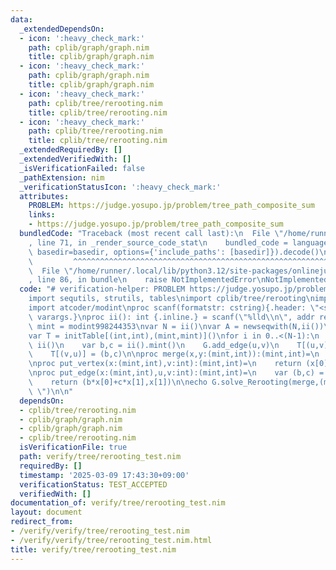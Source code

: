 ```yaml
---
data:
  _extendedDependsOn:
  - icon: ':heavy_check_mark:'
    path: cplib/graph/graph.nim
    title: cplib/graph/graph.nim
  - icon: ':heavy_check_mark:'
    path: cplib/graph/graph.nim
    title: cplib/graph/graph.nim
  - icon: ':heavy_check_mark:'
    path: cplib/tree/rerooting.nim
    title: cplib/tree/rerooting.nim
  - icon: ':heavy_check_mark:'
    path: cplib/tree/rerooting.nim
    title: cplib/tree/rerooting.nim
  _extendedRequiredBy: []
  _extendedVerifiedWith: []
  _isVerificationFailed: false
  _pathExtension: nim
  _verificationStatusIcon: ':heavy_check_mark:'
  attributes:
    PROBLEM: https://judge.yosupo.jp/problem/tree_path_composite_sum
    links:
    - https://judge.yosupo.jp/problem/tree_path_composite_sum
  bundledCode: "Traceback (most recent call last):\n  File \"/home/runner/.local/lib/python3.12/site-packages/onlinejudge_verify/documentation/build.py\"\
    , line 71, in _render_source_code_stat\n    bundled_code = language.bundle(stat.path,\
    \ basedir=basedir, options={'include_paths': [basedir]}).decode()\n          \
    \         ^^^^^^^^^^^^^^^^^^^^^^^^^^^^^^^^^^^^^^^^^^^^^^^^^^^^^^^^^^^^^^^^^^^^^^^^^^^^^^^^^\n\
    \  File \"/home/runner/.local/lib/python3.12/site-packages/onlinejudge_verify/languages/nim.py\"\
    , line 86, in bundle\n    raise NotImplementedError\nNotImplementedError\n"
  code: "# verification-helper: PROBLEM https://judge.yosupo.jp/problem/tree_path_composite_sum\n\
    import sequtils, strutils, tables\nimport cplib/tree/rerooting\nimport cplib/graph/graph\n\
    import atcoder/modint\nproc scanf(formatstr: cstring){.header: \"<stdio.h>\",\
    \ varargs.}\nproc ii(): int {.inline.} = scanf(\"%lld\\n\", addr result)\ntype\
    \ mint = modint998244353\nvar N = ii()\nvar A = newseqwith(N,ii())\nvar G = initUnWeightedUnDirectedGraph(N)\n\
    var T = initTable[(int,int),(mint,mint)]()\nfor i in 0..<(N-1):\n    var u,v =\
    \ ii()\n    var b,c = ii().mint()\n    G.add_edge(u,v)\n    T[(u,v)] = (b,c)\n\
    \    T[(v,u)] = (b,c)\n\nproc merge(x,y:(mint,int)):(mint,int)=\n    return (x[0]+y[0],x[1]+y[1])\n\
    \nproc put_vertex(x:(mint,int),v:int):(mint,int)=\n    return (x[0] + A[v],x[1]+1)\n\
    \nproc put_edge(x:(mint,int),u,v:int):(mint,int)=\n    var (b,c) = T[(u,v)]\n\
    \    return (b*x[0]+c*x[1],x[1])\n\necho G.solve_Rerooting(merge,(mint(0),0),put_edge,put_vertex).mapit(it[0]).join(\"\
    \ \")\n\n"
  dependsOn:
  - cplib/tree/rerooting.nim
  - cplib/graph/graph.nim
  - cplib/graph/graph.nim
  - cplib/tree/rerooting.nim
  isVerificationFile: true
  path: verify/tree/rerooting_test.nim
  requiredBy: []
  timestamp: '2025-03-09 17:43:30+09:00'
  verificationStatus: TEST_ACCEPTED
  verifiedWith: []
documentation_of: verify/tree/rerooting_test.nim
layout: document
redirect_from:
- /verify/verify/tree/rerooting_test.nim
- /verify/verify/tree/rerooting_test.nim.html
title: verify/tree/rerooting_test.nim
---
```

